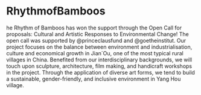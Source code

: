# RhythmofBamboos
he Rhythm of Bamboos has won the support through the Open Call for proposals: Cultural and Artistic Responses to Environmental Change! The open call was supported by @princeclausfund and @goetheinstitut. Our project focuses on the balance between environment and industrialisation, culture and economical growth in Jian´Ou, one of the most typical rural villages in China. Benefited from our interdisciplinary backgrounds, we will touch upon sculpture, architecture, film making, and handicraft workshops in the project. Through the application of diverse art forms, we tend to build a sustainable, gender-friendly, and inclusive environment in Yang Hou village.
